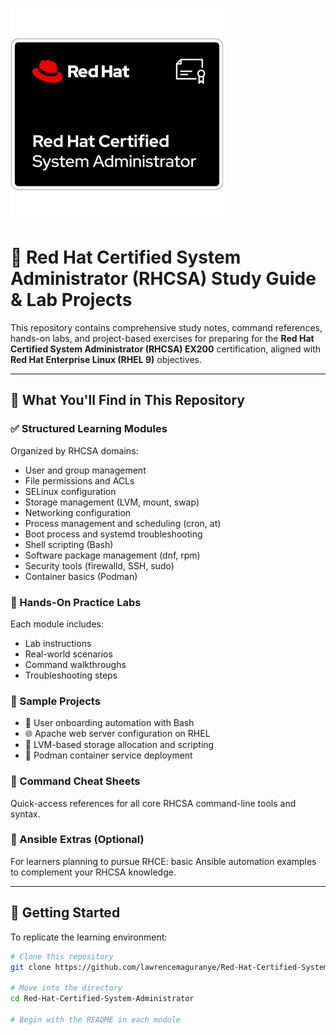 ![RHCSA Logo](https://github.com/lawrencemaguranye/Red-Hat-Certified-System-Administrator/blob/main/rhsa-lab/RHCSA.png)  
# 📘 Red Hat Certified System Administrator (RHCSA) Study Guide & Lab Projects

This repository contains comprehensive study notes, command references, hands-on labs, and project-based exercises for preparing for the **Red Hat Certified System Administrator (RHCSA) EX200** certification, aligned with **Red Hat Enterprise Linux (RHEL 9)** objectives.

---

## 📌 What You'll Find in This Repository

### ✅ Structured Learning Modules
Organized by RHCSA domains:
- User and group management
- File permissions and ACLs
- SELinux configuration
- Storage management (LVM, mount, swap)
- Networking configuration
- Process management and scheduling (cron, at)
- Boot process and systemd troubleshooting
- Shell scripting (Bash)
- Software package management (dnf, rpm)
- Security tools (firewalld, SSH, sudo)
- Container basics (Podman)

### 🧪 Hands-On Practice Labs
Each module includes:
- Lab instructions
- Real-world scenarios
- Command walkthroughs
- Troubleshooting steps

### 📂 Sample Projects
- 👤 User onboarding automation with Bash
- 🌐 Apache web server configuration on RHEL
- 💾 LVM-based storage allocation and scripting
- 🧱 Podman container service deployment

### 🧠 Command Cheat Sheets
Quick-access references for all core RHCSA command-line tools and syntax.

### 🔧 Ansible Extras (Optional)
For learners planning to pursue RHCE: basic Ansible automation examples to complement your RHCSA knowledge.

---

## 🚀 Getting Started

To replicate the learning environment:

```bash
# Clone this repository
git clone https://github.com/lawrencemaguranye/Red-Hat-Certified-System-Administrator.git

# Move into the directory
cd Red-Hat-Certified-System-Administrator

# Begin with the README in each module
